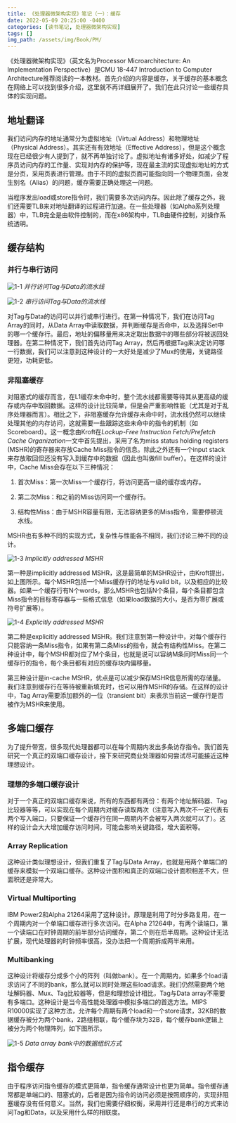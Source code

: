 ```yaml
---
title: 《处理器微架构实现》笔记（一）：缓存
date: 2022-05-09 20:25:00 -0400
categories: [读书笔记, 处理器微架构实现]
tags: []
img_path: /assets/img/Book/PM/
---
```


《处理器微架构实现》（英文名为Processor Microarchitecture: An Implementation Perspective）是CMU 18-447 Introduction to Computer Architecture推荐阅读的一本教材。首先介绍的内容是缓存，关于缓存的基本概念在网络上可以找到很多介绍，这里就不再详细展开了。我们在此只讨论一些缓存具体的实现问题。

## 地址翻译

我们访问内存的地址通常分为虚拟地址（Virtual Address）和物理地址（Physical Address）。其实还有有效地址（Effective Address），但是这个概念现在已经很少有人提到了，就不再单独讨论了。虚拟地址有诸多好处，如减少了程序员访问内存的工作量、实现对内存的保护等，现在最主流的实现虚拟地址的方式是分页，采用页表进行管理。由于不同的虚拟页面可能指向同一个物理页面，会发生别名（Alias）的问题，缓存需要正确处理这一问题。

当程序发出load或store指令时，我们需要多次访问内存。因此除了缓存之外，我们还需要TLB来对地址翻译的过程进行加速。在一些处理器（如Alpha系列处理器）中，TLB完全是由软件控制的，而在x86架构中，TLB由硬件控制，对操作系统透明。

## 缓存结构

### 并行与串行访问

![1-1](1-1.png)
_并行访问Tag与Data的流水线_

![1-2](1-2.png)
_串行访问Tag与Data的流水线_

对Tag与Data的访问可以并行或串行进行。在第一种情况下，我们在访问Tag Array的同时，从Data Array中读取数据，并判断缓存是否命中，以及选择Set中的哪一个缓存行。最后，地址的偏移量用来决定取出数据中的哪些部分将被送回处理器。在第二种情况下，我们首先访问Tag Array，然后再根据Tag来决定访问哪一行数据，我们可以注意到这种设计的一大好处是减少了Mux的使用，关键路径更短，功耗更低。

### 非阻塞缓存

对阻塞式的缓存而言，在L1缓存未命中时，整个流水线都需要等待其从更高级的缓存或内存中取回数据。这样的设计比较简单，但是会严重影响性能（尤其是对于乱序处理器而言）。相比之下，非阻塞缓存允许缓存未命中时，流水线仍然可以继续处理其他的内存访问，这就需要一些跟踪这些未命中的指令的机制（如Scoreboard）。这一概念由Kroft在*Lockup-Free Instruction Fetch/Prefetch Cache Organization*一文中首先提出，采用了名为miss status holding registers (MSHR)的寄存器来存放Cache Miss指令的信息。除此之外还有一个input stack来存放取回但还没有写入到缓存中的数据（因此也叫做fill buffer）。在这样的设计中，Cache Miss会存在以下三种情况：

1. 首次Miss：第一次Miss一个缓存行，将访问更高一级的缓存或内存。

1. 第二次Miss：和之前的Miss访问同一个缓存行。

1. 结构性Miss：由于MSHR容量有限，无法容纳更多的Miss指令，需要停顿流水线。

MSHR也有多种不同的实现方式，复杂性与性能各不相同，我们讨论三种不同的设计。

![1-3](1-3.png)
_Implicitly addressed MSHR_

第一种是implicitly addressed MSHR，这是最简单的MSHR设计，由Kroft提出，如上图所示。每个MSHR包括一个Miss缓存行的地址与valid bit，以及相应的比较器。如果一个缓存行有N个words，那么MSHR也包括N个条目，每个条目都包含Miss指令的目标寄存器与一些格式信息（如果load数据的大小，是否为零扩展或符号扩展等）。

![1-4](1-4.png)
_Explicitly addressed MSHR_

第二种是explicitly addressed MSHR。我们注意到第一种设计中，对每个缓存行只能容纳一条Miss指令，如果有第二条Miss的指令，就会有结构性Miss。在第二种设计中，每个MSHR都对应了M个条目，也就是说可以容纳M条同时Miss同一个缓存行的指令，每个条目都有对应的缓存块内偏移量。

第三种设计是in-cache MSHR，优点是可以减少保存MSHR信息所需的存储量。我们注意到缓存行在等待被重新填充时，也可以用作MSHR的存储。在这样的设计中，Tag Array需要添加额外的一位（transient bit）来表示当前这一缓存行是否被作为MSHR来使用。

## 多端口缓存

为了提升带宽，很多现代处理器都可以在每个周期内发出多条访存指令。我们首先研究一个真正的双端口缓存设计，接下来研究商业处理器如何尝试尽可能接近这种理想设计。

### 理想的多端口缓存设计

对于一个真正的双端口缓存来说，所有的东西都有两份：有两个地址解码器、Tag比较器等等，可以实现在每个周期内对缓存读取两次（注意写入两次不一定代表有两个写入端口，只要保证一个缓存行在同一周期内不会被写入两次就可以了）。这样的设计会大大增加缓存访问时间，可能会影响关键路径，增大面积等。

### Array Replication

这种设计类似理想设计，但我们重复了Tag与Data Array，也就是用两个单端口的缓存来模拟一个双端口缓存。这种设计面积和真正的双端口设计面积相差不大，但面积还是非常大。

### Virtual Multiporting

IBM Power2和Alpha 21264采用了这种设计。原理是利用了时分多路复用，在一个周期内对一个单端口缓存进行多次访问。在Alpha 21264中，有两个读端口，第一个读端口在时钟周期的前半部分访问缓存，第二个则在后半周期。这种设计无法扩展，现代处理器的时钟频率很高，没办法把一个周期拆成两半来用。

### Multibanking

这种设计将缓存分成多个小的阵列（叫做bank）。在一个周期内，如果多个load请求访问了不同的bank，那么就可以同时处理这些load请求。我们仍然需要两个地址解码器、Mux、Tag比较器等，但是和理想设计相比，Tag与Data array不需要有多端口。这种设计是当今高性能处理器中模拟多端口的首选方法。MIPS R10000实现了这种方法，允许每个周期有两个load和一个store请求，32KB的数据缓存被分为两个bank，2路组相联，每个缓存块为32B，每个缓存bank逻辑上被分为两个物理阵列，如下图所示。

![1-5](1-5.png)
_Data array bank中的数据组织方式_

## 指令缓存

由于程序访问指令缓存的模式更简单，指令缓存通常设计也更为简单。指令缓存通常都是单端口的、阻塞式的，后者是因为指令的访问必须是按照顺序的，实现非阻塞缓存没有任何意义。当然，我们也需要仔细权衡，采用并行还是串行的方式来访问Tag和Data，以及采用什么样的相联度。

